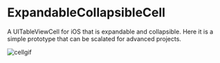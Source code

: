 # ExpandableCollapsibleCell
A UITableViewCell for iOS that is expandable and collapsible. Here it is a simple prototype that can be scalated for advanced projects.

![cellgif](https://user-images.githubusercontent.com/16782510/96930737-d01f9700-1481-11eb-984b-4dc7dea70b9c.gif)
